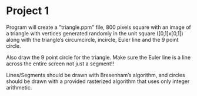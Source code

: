 # Project 1

Program will create a "triangle.ppm" file, 800 pixels square with an image of a triangle with vertices generated randomly in the unit square ([0,1]x[0,1]) along with the triangle’s circumcircle, incircle, Euler line and the 9 point circle.

Also draw the 9 point circle for the triangle. Make sure the Euler line is a line across the entire screen not just a segment!!

Lines/Segments should be drawn with Bresenham’s algorithm, and circles should be drawn with a provided rasterized algorithm that uses only integer arithmetic.